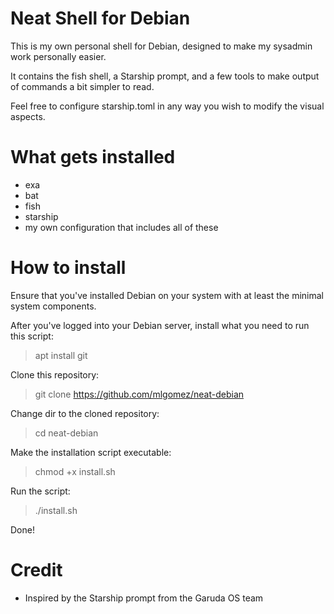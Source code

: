 # Neat Shell for Debian

This is my own personal shell for Debian, designed to make my sysadmin work personally easier.

It contains the fish shell, a Starship prompt, and a few tools to make output of commands a bit simpler to read.

Feel free to configure starship.toml in any way you wish to modify the visual aspects.

# What gets installed

- exa
- bat
- fish
- starship
- my own configuration that includes all of these

# How to install 

Ensure that you've installed Debian on your system with at least the minimal system components.

After you've logged into your Debian server, install what you need to run this script:

> apt install git

Clone this repository:

> git clone https://github.com/mlgomez/neat-debian

Change dir to the cloned repository:

> cd neat-debian

Make the installation script executable:

> chmod +x install.sh

Run the script:

> ./install.sh

Done!

# Credit

- Inspired by the Starship prompt from the Garuda OS team
